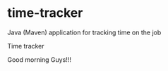 # time-tracker
Java (Maven) application for tracking time on the job

Time tracker

Good morning Guys!!!
